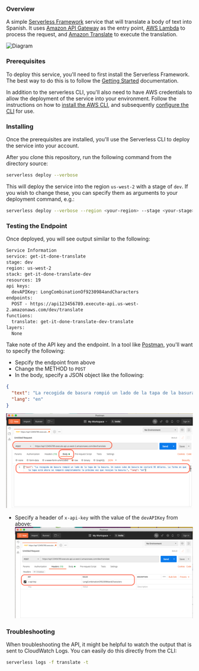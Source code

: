 ### Overview

A simple [Serverless Framework](https://www.serverless.com/) service that will translate a body of text into Spanish. It uses [Amazon API Gateway](https://aws.amazon.com/api-gateway/) as the entry point, [AWS Lambda](https://aws.amazon.com/lambda/) to process the request, and [Amazon Translate](https://aws.amazon.com/translate/) to execute the translation.

![Diagram](https://app.lucidchart.com/publicSegments/view/0067f6e3-9220-4b69-9615-bf091638d204/image.png)

### Prerequisites

To deploy this service, you'll need to first install the Serverless Framework. The best way to do this is to follow the [Getting Started](https://www.serverless.com/framework/docs/getting-started/) documentation.

In addition to the serverless CLI, you'll also need to have AWS credentials to allow the deployment of the service into your environment. Follow the instructions on how to [install the AWS CLI](https://docs.aws.amazon.com/cli/latest/userguide/cli-chap-install.html), and subsequently [configure the CLI](https://docs.aws.amazon.com/cli/latest/userguide/cli-chap-configure.html) for use.

### Installing

Once the prerequisites are installed, you'll use the Serverless CLI to deploy the service into your account.

After you clone this repository, run the following command from the directory source:

```bash
serverless deploy --verbose
```

This will deploy the service into the region `us-west-2` with a stage of `dev`. If you wish to change these, you can specify them as arguments to your deployment command, e.g.:

```bash
serverless deploy --verbose --region <your-region> --stage <your-stage>
```

### Testing the Endpoint

Once deployed, you will see output similar to the following:

```
Service Information
service: get-it-done-translate
stage: dev
region: us-west-2
stack: get-it-done-translate-dev
resources: 19
api keys:
  devAPIKey: LongCombinationOf9230984andCharacters
endpoints:
  POST - https://api123456789.execute-api.us-west-2.amazonaws.com/dev/translate
functions:
  translate: get-it-done-translate-dev-translate
layers:
  None
```

Take note of the API key and the endpoint. In a tool like [Postman](https://www.postman.com/), you'll want to specify the following:

- Sepcify the endpoint from above
- Change the METHOD to `POST`
- In the body, specify a JSON object like the following:

```json
{
  "text": "La recogida de basura rompió un lado de la tapa de la basura.",
  "lang": "en"
}
```

![Postman Body](./images/body.png)

- Specify a header of `x-api-key` with the value of the `devAPIKey` from above:
  ![Postman Header](./images/header.png)

### Troubleshooting

When troubleshooting the API, it might be helpful to watch the output that is sent to CloudWatch Logs. You can easily do this directly from the CLI:

```bash
serverless logs -f translate -t
```
